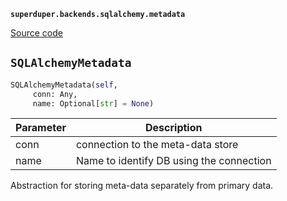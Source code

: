 **`superduper.backends.sqlalchemy.metadata`** 

[Source code](https://github.com/superduper/superduper/blob/main/superduper/backends/sqlalchemy/metadata.py)

## `SQLAlchemyMetadata` 

```python
SQLAlchemyMetadata(self,
     conn: Any,
     name: Optional[str] = None)
```
| Parameter | Description |
|-----------|-------------|
| conn | connection to the meta-data store |
| name | Name to identify DB using the connection |

Abstraction for storing meta-data separately from primary data.

